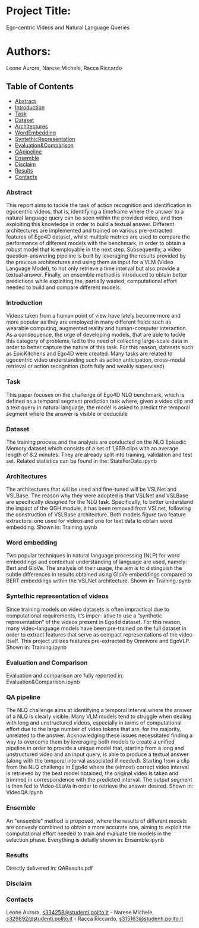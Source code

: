 # Project Title:
Ego-centric Videos and Natural Language Queries

# Authors:
Leone Aurora,
Narese Michele,
Racca Riccardo


## Table of Contents
- [Abstract](#Abstract)
- [Introduction](#Introduction) 
- [Task](#Prerequisites) 
- [Dataset](#Dataset) 
- [Architectures](#Architectures)
- [WordEmbedding](#WordEmbedding)
- [SyntethicRepresentation](#syntethicRepresentation)
- [Evaluation&Comparison](#evaluation&comparison)
- [QApipeline](#QApipeline)
- [Ensemble](#Ensemble)
- [Disclaim](#Disclaim)
- [Results](#results) 
- [Contacts](#Contacts)


### Abstract
This report aims to tackle the task of action recognition and identification in egocentric videos, that is, identifying a timeframe where the answer to a natural language query can be seen within the provided video, and then exploiting this knowledge in order to build a textual answer. Different architectures are implemented and trained on various pre-extracted features of Ego4D dataset, whilst multiple metrics are used to compare the performance of different models with the benchmark, in order to obtain a robust model that is employable in the next step. Subsequently, a video question-answering pipeline is built by leveraging the results provided by the previous architectures and using them as input for a VLM (Video Language Model), to not only retrieve a time interval but also provide a textual answer. Finally, an ensemble method is introduced to obtain better predictions while exploiting the, partially wasted, computational effort needed to build and compare different models.

### Introduction
Videos taken from a human point of view have lately become more and more popular as they are employed in many different fields such as wearable computing, augmented reality and human-computer interaction. As a consequence, the urge of developing models, that are able to tackle this category of problems, led to the need of collecting large-scale data in order to better capture the nature of this task. For this reason, datasets such as EpicKitchens and Ego4D were created. Many tasks are related to egocentric video understanding such as action anticipation, cross-modal retrieval or action recognition (both fully and weakly supervised)

### Task
This paper focuses on the challenge of Ego4D NLQ benchmark, which is defined as a temporal segment prediction task where, given a video clip and a text query in natural language, the model is asked to predict the temporal segment where the answer is visible or deducible

### Dataset
The training process and the analysis are conducted on the NLQ Episodic Memory dataset which consists of a set of 1,659 clips with an average length of 8.2 minutes. They are already split into training, validation and test set.
Related statistics can be found in the: StatsForData.ipynb

### Architectures
The architectures that will be used and fine-tuned will be VSLNet and VSLBase. The reason why they were adopted is that VSLNet and VSLBase are specifically designed for the NLQ task. Specifically, to better understand the impact of the QGH module, it has been removed from VSLnet, following the construction of VSLBase architecture. Both models figure two feature extractors: one used for videos and one for text data to obtain word embedding. Shown in: Training.ipynb

### Word embedding
Two popular techniques in natural language processing (NLP) for word embeddings and contextual understanding of language are used, namely: Bert and GloVe. The analysis of their usage, the aim is to distinguish the subtle differences in results obtained using GloVe embeddings compared to BERT embeddings within the VSLNet architecture. Shown in: Training.ipynb

### Syntethic representation of videos
Since training models on video datasets is often impractical due to computational requirements, it’s imper- ative to use a ”synthetic representation” of the videos present in Ego4d dataset. For this reason, many video-language models have been pre-trained on the full dataset in order to extract features that serve as compact representations of the video itself.
This project utilizes features pre-extracted by Omnivore and EgoVLP. Shown in: Training.ipynb

### Evaluation and Comparison
Evaluation and comparison are fully reported in: Evaluation&Comparison.ipynb

### QA pipeline
The NLQ challenge aims at identifying a temporal interval where the answer of a NLQ is clearly visible. Many VLM models tend to struggle when dealing with long and unstructured videos, especially in terms of computational effort due to the large number of video tokens that are, for the majority, unrelated to the answer. Acknowledging these issues necessitated finding a way to overcome them by leveraging both models to create a unified pipeline in order to provide a unique model that, starting from a long and unstructured video and an input query, is able to produce a textual answer (along with the temporal interval associated if needed). Starting from a clip from the NLQ challenge in Ego4d where the (almost) correct video interval is retrieved by the best model obtained, the original video is taken and trimmed in correspondence with the predicted interval. The output segment is then fed to Video-LLaVa in order to retrieve the answer desired. Shown in: VideoQA.ipynb

### Ensemble
An "ensemble" method is proposed, where the results of different models are convexly combined to obtain a more accurate one, aiming to exploit the computational effort needed to train and evaluate the models in the selection phase. Everything is detailly shown in: Ensemble.ipynb

### Results
Directly delivered in: QAResults.pdf

### Disclaim



### Contacts
Leone Aurora, s334258@studenti.polito.it -
Narese Michele, s329892@studenti.polito.it -
Racca Riccardo, s315163@studenti.polito.it 
